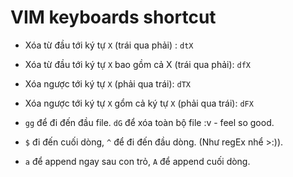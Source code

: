 # VIM keyboards shortcut

- Xóa từ đầu tới ký tự `X` (trái qua phải) : `dtX`
- Xóa từ đầu tới ký tự `X` bao gồm cả X (trái qua phải): `dfX`
- Xóa ngược tới ký tự `X` (phải qua trái): `dTX`
- Xóa ngược tới ký tự `X` gổm cả ký tự `X` (phải qua trái): `dFX`

- `gg` để đi đến đầu file. `dG` để xóa toàn bộ file :v - feel so good.
- `$` đi đến cuối dòng, `^` để đi đến đầu dòng. (Như regEx nhể >:)).
- `a` để append ngay sau con trỏ, `A` để append cuối dòng.

